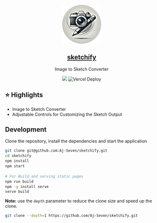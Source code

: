 <p align="center">
  <img src="public/assets/logo.png"  height="128">
  <h2 align="center"><a href="https://sketchify-app.vercel.app"> sketchify </a></h2>
  <p align="center">Image to Sketch Converter <p>
  <p align="center">
   <a href='#'><img src=https://img.shields.io/badge/Maintained%3F-yes-green.svg></img><a/>
  <img src="https://deploy-badge.vercel.app/vercel/sketchify-app" alt="Vercel Deploy"></img>
  </p>
</p>

## :star: Highlights
- Image to Sketch Converter
- Adjustable Controls for Customizing the Sketch Output

## Development

Clone the repository, install the dependencies and start the application

```bash
git clone git@github.com:Aj-Seven/sketchify.git
cd sketchify
npm install
npm start

# For Build and serving static pages
npm run build
npm -g install serve
serve build
```

**Note:** use the `depth` parameter to reduce the clone size and speed up the clone.

```sh
git clone --depth=1 https://github.com/Aj-Seven/sketchify.git
```
